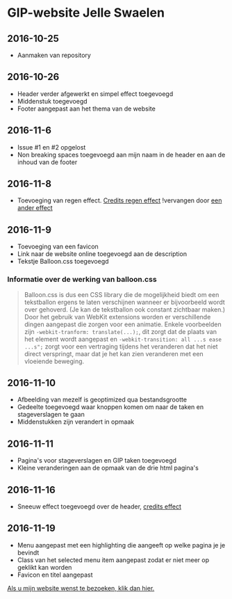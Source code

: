 # GIP-website Jelle Swaelen

## 2016-10-25

+ Aanmaken van repository

## 2016-10-26

+ Header verder afgewerkt en simpel effect toegevoegd
+ Middenstuk toegevoegd
+ Footer aangepast aan het thema van de website

## 2016-11-6

+ Issue  #1 en #2 opgelost
+ Non breaking spaces toegevoegd aan mijn naam in de header en aan de inhoud van de footer

## 2016-11-8

+ Toevoeging van regen effect. [Credits regen effect](https://codepen.io/alemesre/pen/hAxGg) !vervangen door [een ander effect](https://codepen.io/NickyCDK/pen/AIonk)

## 2016-11-9

+ Toevoeging van een favicon
+ Link naar de website online toegevoegd aan de description
+ Tekstje Balloon.css toegevoegd

### Informatie over de werking van balloon.css

> Balloon.css is dus een CSS library die de mogelijkheid biedt om een tekstballon ergens te laten verschijnen wanneer er bijvoorbeeld wordt over gehoverd. (Je kan de tekstballon ook constant zichtbaar maken.)
Door het gebruik van WebKit extensions worden er verschillende dingen aangepast die zorgen voor een animatie. Enkele voorbeelden zijn `-webkit-tranform: translate(...);`, dit zorgt dat de plaats van het element wordt aangepast en `-webkit-transition: all ...s ease ...s";` zorgt voor een vertraging tijdens het veranderen dat het niet direct verspringt, maar dat je het kan zien veranderen met een vloeiende beweging.

## 2016-11-10

+ Afbeelding van mezelf is geoptimized qua bestandsgrootte
+ Gedeelte toegevoegd waar knoppen komen om naar de taken en stageverslagen te gaan
+ Middenstukken zijn verandert in opmaak

## 2016-11-11

+ Pagina's voor stageverslagen en GIP taken toegevoegd
+ Kleine veranderingen aan de opmaak van de drie html pagina's

## 2016-11-16

+ Sneeuw effect toegevoegd over de header, [credits effect](https://codepen.io/NickyCDK/pen/AIonk)

## 2016-11-19

+ Menu aangepast met een highlighting die aangeeft op welke pagina je je bevindt
+ Class van het selected menu item aangepast zodat er niet meer op geklikt kan worden
+ Favicon en titel aangepast

[Als u mijn website wenst te bezoeken, klik dan hier.](https://jelles-immalle.github.io)
